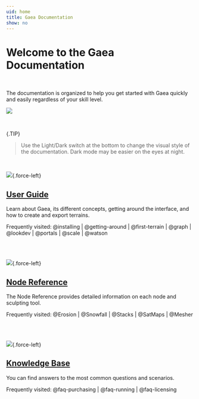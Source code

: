 ```yaml
---
uid: home
title: Gaea Documentation
show: no
---
```


# Welcome to the Gaea Documentation

<br />

The documentation is organized to help you get started with Gaea quickly and easily regardless of your skill level.

![](/images/splash-1.webp)

<br />

{.TIP}
> Use the Light/Dark switch at the bottom to change the visual style of the documentation. Dark mode may be easier on the eyes at night.

<br />

<div class="home">

![](/images/icon-guide.png){.force-left}
## [User Guide](/Guide/index.html)

Learn about Gaea, its different concepts, getting around the interface, and how to create and export terrains.

Frequently visited: 
  @installing
| @getting-around | @first-terrain | @graph | @lookdev | @portals | @scale | @watson 

<br />
<br />

![](/images/icon-help.png){.force-left}
## [Node Reference](/Reference/index.html)

The Node Reference provides detailed information on each node and sculpting tool.

Frequently visited: 
 @Erosion
| @Snowfall
| @Stacks
| @SatMaps
| @Mesher

<br />
<br />

![](/images/icon-kb.png){.force-left}  
## [Knowledge Base](/KB/index.html)

You can find answers to the most common questions and scenarios.

Frequently visited: 
 @faq-purchasing
| @faq-running
| @faq-licensing

<br />
<br />

</div>